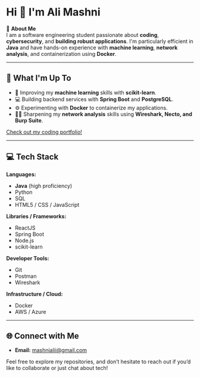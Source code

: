 # Hi 👋 I'm Ali Mashni

💫 **About Me**  
I am a software engineering student passionate about **coding**, **cybersecurity**, and **building robust applications**. I'm particularly efficient in **Java** and have hands-on experience with **machine learning**, **network analysis**, and containerization using **Docker**.

---

## 🚀 What I'm Up To
- 🤖 Improving my **machine learning** skills with **scikit-learn**.
- 💻 Building backend services with **Spring Boot** and **PostgreSQL**.
- ⚙️ Experimenting with **Docker** to containerize my applications.
- 🕵️‍♂️ Sharpening my **network analysis** skills using **Wireshark, Necto, and Burp Suite**.

[Check out my coding portfolio!](https://ali-mashni.github.io/Portfolio-website/)

---

## 💻 Tech Stack

**Languages:**  
- **Java** (high proficiency)  
- Python  
- SQL  
- HTML5 / CSS / JavaScript  

**Libraries / Frameworks:**    
- ReactJS  
- Spring Boot  
- Node.js  
- scikit-learn
  
**Developer Tools:**  
- Git  
- Postman  
- Wireshark

**Infrastructure / Cloud:**  
- Docker  
- AWS / Azure  

---

## 🌐 Connect with Me
- **Email:** [mashnialii@gmail.com](mailto:mashnialii@gmail.com)

Feel free to explore my repositories, and don’t hesitate to reach out if you’d like to collaborate or just chat about tech!
